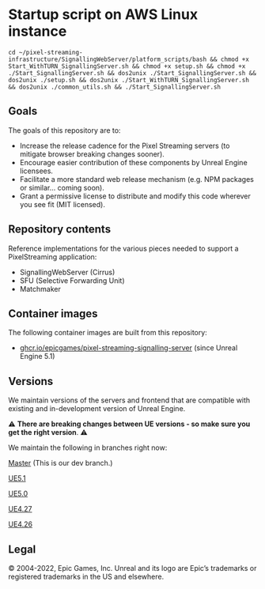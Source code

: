 # Startup script on AWS Linux instance 
`cd ~/pixel-streaming-infrastructure/SignallingWebServer/platform_scripts/bash && chmod +x Start_WithTURN_SignallingServer.sh && chmod +x setup.sh && chmod +x ./Start_SignallingServer.sh && dos2unix ./Start_SignallingServer.sh && dos2unix ./setup.sh && dos2unix ./Start_WithTURN_SignallingServer.sh && dos2unix ./common_utils.sh && ./Start_SignallingServer.sh`

## Goals

The goals of this repository are to:

- Increase the release cadence for the Pixel Streaming servers (to mitigate browser breaking changes sooner).
- Encourage easier contribution of these components by Unreal Engine licensees.
- Facilitate a more standard web release mechanism (e.g. NPM packages or similar... coming soon).
- Grant a permissive license to distribute and modify this code wherever you see fit (MIT licensed).

## Repository contents

Reference implementations for the various pieces needed to support a PixelStreaming application:
- SignallingWebServer (Cirrus)
- SFU (Selective Forwarding Unit)
- Matchmaker

## Container images

The following container images are built from this repository:

- [ghcr.io/epicgames/pixel-streaming-signalling-server](https://github.com/orgs/EpicGames/packages/container/package/pixel-streaming-signalling-server) (since Unreal Engine 5.1)

## Versions

We maintain versions of the servers and frontend that are compatible with existing and in-development version of Unreal Engine. 

:warning: **There are breaking changes between UE versions - so make sure you get the right version**. :warning:

We maintain the following in branches right now:

[Master](https://github.com/EpicGames/PixelStreamingInfrastructure/tree/master) (This is our dev branch.)

[UE5.1](https://github.com/EpicGames/PixelStreamingInfrastructure/tree/UE5.1)

[UE5.0](https://github.com/EpicGames/PixelStreamingInfrastructure/tree/UE5.0)

[UE4.27](https://github.com/EpicGames/PixelStreamingInfrastructure/tree/UE4.27)

[UE4.26](https://github.com/EpicGames/PixelStreamingInfrastructure/tree/UE4.26)

## Legal
© 2004-2022, Epic Games, Inc. Unreal and its logo are Epic’s trademarks or registered trademarks in the US and elsewhere. 

